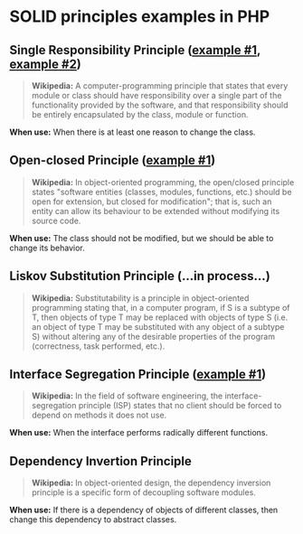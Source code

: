 # SOLID principles examples in PHP

## Single Responsibility Principle ([example #1](single-responsibility-1.php), [example #2](single-responsibility-2.php))

> **Wikipedia:** A computer-programming principle that states that every module or class should have responsibility over a single part of the functionality provided by the software, and that responsibility should be entirely encapsulated by the class, module or function.

**When use:** When there is at least one reason to change the class.

## Open-closed Principle ([example #1](open-closed-1.php))

> **Wikipedia:** In object-oriented programming, the open/closed principle states "software entities (classes, modules, functions, etc.) should be open for extension, but closed for modification"; that is, such an entity can allow its behaviour to be extended without modifying its source code.

**When use:** The class should not be modified, but we should be able to change its behavior.

## Liskov Substitution Principle (...in process...)

> **Wikipedia:** Substitutability is a principle in object-oriented programming stating that, in a computer program, if S is a subtype of T, then objects of type T may be replaced with objects of type S (i.e. an object of type T may be substituted with any object of a subtype S) without altering any of the desirable properties of the program (correctness, task performed, etc.).

## Interface Segregation Principle ([example #1](interface-segregation-1.php))

> **Wikipedia:** In the field of software engineering, the interface-segregation principle (ISP) states that no client should be forced to depend on methods it does not use.

**When use:** When the interface performs radically different functions.

## Dependency Invertion Principle

> **Wikipedia:** In object-oriented design, the dependency inversion principle is a specific form of decoupling software modules.

**When use:** If there is a dependency of objects of different classes, then change this dependency to abstract classes.
